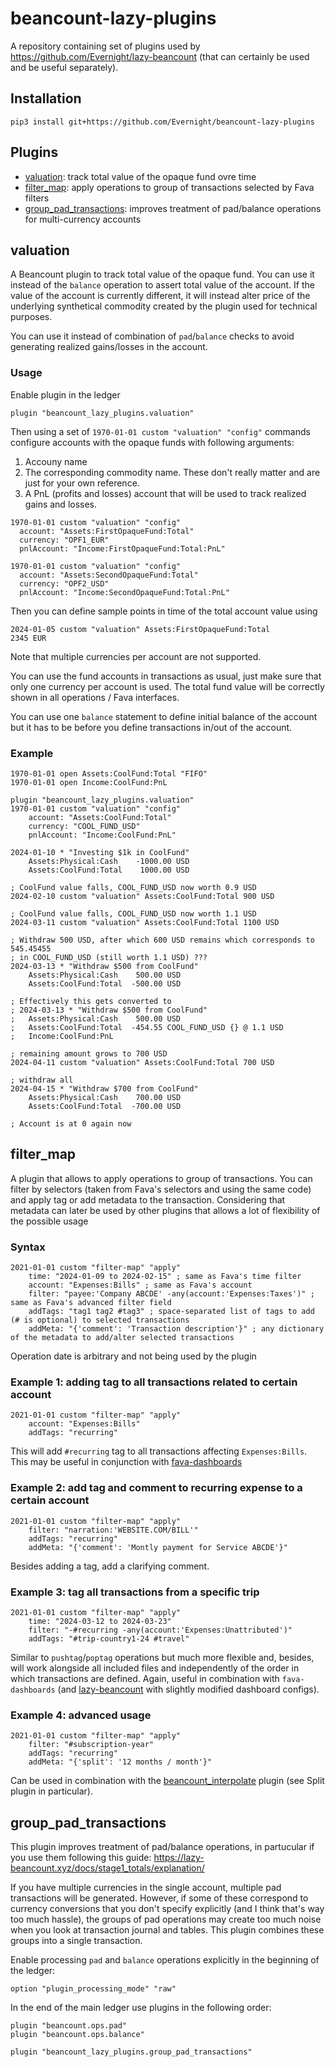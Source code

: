 # beancount-lazy-plugins
A repository containing set of plugins used by https://github.com/Evernight/lazy-beancount (that can certainly be used and be useful separately).

## Installation
```pip3 install git+https://github.com/Evernight/beancount-lazy-plugins```

## Plugins
* [valuation](#valuation): track total value of the opaque fund ovre time
* [filter_map](#filter_map): apply operations to group of transactions selected by Fava filters
* [group_pad_transactions](#group_pad_transactions): improves treatment of pad/balance operations for multi-currency accounts

## valuation
A Beancount plugin to track total value of the opaque fund. You can use it instead of the ```balance``` operation to assert total value of the account. If the value of the account is currently different, it will instead alter price of the underlying synthetical commodity created by the plugin used for technical purposes.

You can use it instead of combination of ```pad```/```balance``` checks to avoid generating realized gains/losses in the account.

### Usage
Enable plugin in the ledger

    plugin "beancount_lazy_plugins.valuation"

Then using a set of ```1970-01-01 custom "valuation" "config"``` commands configure accounts with the opaque funds with following arguments:
1. Accouny name
2. The corresponding commodity name. These don't really matter and are just for your own reference.
3. A PnL (profits and losses) account that will be used to track realized gains and losses.

```
1970-01-01 custom "valuation" "config"
  account: "Assets:FirstOpaqueFund:Total"
  currency: "OPF1_EUR"
  pnlAccount: "Income:FirstOpaqueFund:Total:PnL"

1970-01-01 custom "valuation" "config"
  account: "Assets:SecondOpaqueFund:Total"
  currency: "OPF2_USD"
  pnlAccount: "Income:SecondOpaqueFund:Total:PnL"
```

Then you can define sample points in time of the total account value using

    2024-01-05 custom "valuation" Assets:FirstOpaqueFund:Total           2345 EUR

Note that multiple currencies per account are not supported.

You can use the fund accounts in transactions as usual, just make sure that only one currency per account is used.
The total fund value will be correctly shown in all operations / Fava interfaces.

You can use one `balance` statement to define initial balance of the account but it has to be before you define 
transactions in/out of the account.

### Example

    1970-01-01 open Assets:CoolFund:Total "FIFO"
    1970-01-01 open Income:CoolFund:PnL

    plugin "beancount_lazy_plugins.valuation"
    1970-01-01 custom "valuation" "config"
        account: "Assets:CoolFund:Total"
        currency: "COOL_FUND_USD"
        pnlAccount: "Income:CoolFund:PnL"

    2024-01-10 * "Investing $1k in CoolFund"
        Assets:Physical:Cash    -1000.00 USD
        Assets:CoolFund:Total    1000.00 USD

    ; CoolFund value falls, COOL_FUND_USD now worth 0.9 USD
    2024-02-10 custom "valuation" Assets:CoolFund:Total 900 USD

    ; CoolFund value falls, COOL_FUND_USD now worth 1.1 USD
    2024-03-11 custom "valuation" Assets:CoolFund:Total 1100 USD

    ; Withdraw 500 USD, after which 600 USD remains which corresponds to 545.45455
    ; in COOL_FUND_USD (still worth 1.1 USD) ???
    2024-03-13 * "Withdraw $500 from CoolFund"
        Assets:Physical:Cash    500.00 USD
        Assets:CoolFund:Total  -500.00 USD

    ; Effectively this gets converted to
    ; 2024-03-13 * "Withdraw $500 from CoolFund"
    ;   Assets:Physical:Cash    500.00 USD
    ;   Assets:CoolFund:Total  -454.55 COOL_FUND_USD {} @ 1.1 USD
    ;   Income:CoolFund:PnL

    ; remaining amount grows to 700 USD
    2024-04-11 custom "valuation" Assets:CoolFund:Total 700 USD

    ; withdraw all
    2024-04-15 * "Withdraw $700 from CoolFund"
        Assets:Physical:Cash    700.00 USD
        Assets:CoolFund:Total  -700.00 USD

    ; Account is at 0 again now

## filter_map
A plugin that allows to apply operations to group of transactions. You can filter by selectors (taken from Fava's selectors and using the same code) and apply tag or add metadata to the transaction. Considering that metadata can later be used by other plugins that allows a lot of flexibility of the possible usage

### Syntax
```
2021-01-01 custom "filter-map" "apply"
    time: "2024-01-09 to 2024-02-15" ; same as Fava's time filter
    account: "Expenses:Bills" ; same as Fava's account
    filter: "payee:'Company ABCDE' -any(account:'Expenses:Taxes')" ; same as Fava's advanced filter field
    addTags: "tag1 tag2 #tag3" ; space-separated list of tags to add (# is optional) to selected transactions
    addMeta: "{'comment': 'Transaction description'}" ; any dictionary of the metadata to add/alter selected transactions
```
Operation date is arbitrary and not being used by the plugin

### Example 1: adding tag to all transactions related to certain account
```
2021-01-01 custom "filter-map" "apply"
    account: "Expenses:Bills"
    addTags: "recurring"
```

This will add ```#recurring``` tag to all transactions affecting ```Expenses:Bills```. This may be useful in conjunction with [fava-dashboards](https://github.com/andreasgerstmayr/fava-dashboards)

### Example 2: add tag and comment to recurring expense to a certain account
```
2021-01-01 custom "filter-map" "apply"
    filter: "narration:'WEBSITE.COM/BILL'"
    addTags: "recurring"
    addMeta: "{'comment': 'Montly payment for Service ABCDE'}"
```

Besides adding a tag, add a clarifying comment.

### Example 3: tag all transactions from a specific trip
```
2021-01-01 custom "filter-map" "apply"
    time: "2024-03-12 to 2024-03-23"
    filter: "-#recurring -any(account:'Expenses:Unattributed')"
    addTags: "#trip-country1-24 #travel"
```

Similar to ```pushtag```/```poptag``` operations but much more flexible and, besides, will work alongside all included files and independently of the order in which transactions are defined. Again, useful in combination with ```fava-dashboards``` (and [lazy-beancount](https://github.com/Evernight/lazy-beancount) with slightly modified dashboard configs).

### Example 4: advanced usage
```
2021-01-01 custom "filter-map" "apply"
    filter: "#subscription-year"
    addTags: "recurring"
    addMeta: "{'split': '12 months / month'}"
```

Can be used in combination with the [beancount_interpolate](https://github.com/Akuukis/beancount_interpolate) plugin (see Split plugin in particular).

## group_pad_transactions
This plugin improves treatment of pad/balance operations, in partucular if you use them following
this guide: https://lazy-beancount.xyz/docs/stage1_totals/explanation/

If you have multiple currencies in the single account, multiple pad transactions will be generated.
However, if some of these correspond to currency conversions that you don't specify explicitly
(and I think that's way too much hassle), the groups of pad operations may create too much noise when
you look at transaction journal and tables. This plugin combines these groups into a single transaction.

Enable processing ```pad``` and ```balance``` operations explicitly in the beginning of the ledger:
```
option "plugin_processing_mode" "raw"
```

In the end of the main ledger use plugins in the following order:
```
plugin "beancount.ops.pad"
plugin "beancount.ops.balance"

plugin "beancount_lazy_plugins.group_pad_transactions"
```
